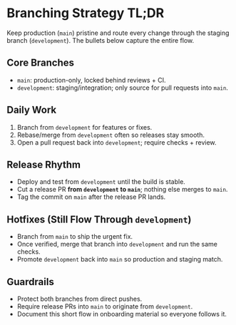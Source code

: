 # Branching Strategy TL;DR

Keep production (`main`) pristine and route every change through the staging
branch (`development`). The bullets below capture the entire flow.

## Core Branches
- `main`: production-only, locked behind reviews + CI.
- `development`: staging/integration; only source for pull requests into `main`.

## Daily Work
1. Branch from `development` for features or fixes.
2. Rebase/merge from `development` often so releases stay smooth.
3. Open a pull request back into `development`; require checks + review.

## Release Rhythm
- Deploy and test from `development` until the build is stable.
- Cut a release PR **from `development` to `main`**; nothing else merges to
  `main`.
- Tag the commit on `main` after the release PR lands.

## Hotfixes (Still Flow Through `development`)
- Branch from `main` to ship the urgent fix.
- Once verified, merge that branch into `development` and run the same checks.
- Promote `development` back into `main` so production and staging match.

## Guardrails
- Protect both branches from direct pushes.
- Require release PRs into `main` to originate from `development`.
- Document this short flow in onboarding material so everyone follows it.
